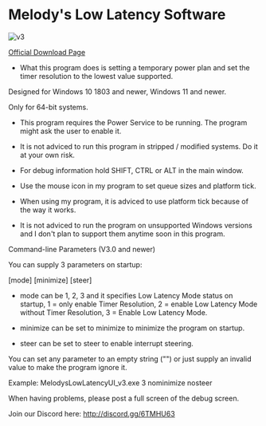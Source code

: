 # Melody's Low Latency Software

![v3](https://github.com/SheMelody/low-latency-software/assets/20774468/a20cf821-6ad6-4b2e-b1d9-3f647c988139)

[Official Download Page](https://sites.google.com/view/melodystweaks/windows-11-basic-optimizer)

- What this program does is setting a temporary power plan and set the timer resolution to the lowest value supported.


Designed for Windows 10 1803 and newer, Windows 11 and newer.

Only for 64-bit systems.


- This program requires the Power Service to be running. The program might ask the user to enable it.

- It is not adviced to run this program in stripped / modified systems. Do it at your own risk.

- For debug information hold SHIFT, CTRL or ALT in the main window.

- Use the mouse icon in my program to set queue sizes and platform tick.

- When using my program, it is adviced to use platform tick because of the way it works.

- It is not adviced to run the program on unsupported Windows versions and I don't plan to support them anytime soon in this program.


Command-line Parameters (V3.0 and newer)

You can supply 3 parameters on startup:

\[mode\] \[minimize\] \[steer\]

- mode can be 1, 2, 3 and it specifies Low Latency Mode status on startup, 1 = only enable Timer Resolution, 2 = enable Low Latency Mode without Timer Resolution, 3 = Enable Low Latency Mode.

- minimize can be set to minimize to minimize the program on startup.

- steer can be set to steer to enable interrupt steering.

You can set any parameter to an empty string ("") or just supply an invalid value to make the program ignore it.

Example: MelodysLowLatencyUI_v3.exe 3 nominimize nosteer


When having problems, please post a full screen of the debug screen.

Join our Discord here: http://discord.gg/6TMHU63

